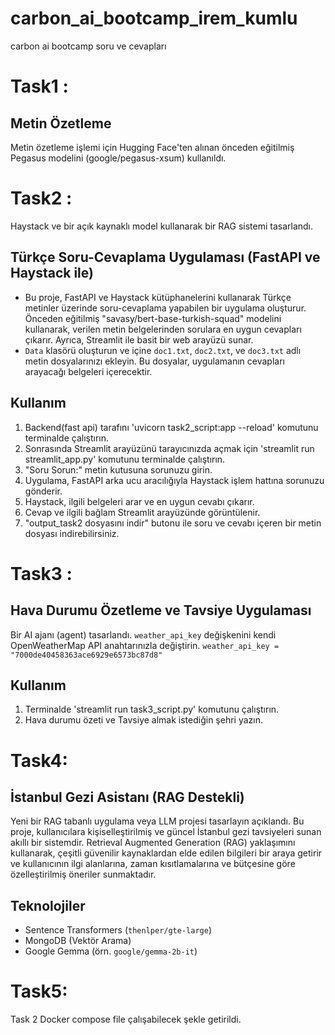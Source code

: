 # carbon_ai_bootcamp_irem_kumlu

carbon ai bootcamp soru ve cevapları

# Task1 :
## Metin Özetleme
Metin özetleme işlemi için Hugging Face'ten alınan önceden eğitilmiş Pegasus modelini (google/pegasus-xsum) kullanıldı.


# Task2 :
Haystack ve bir açık kaynaklı model kullanarak bir RAG sistemi tasarlandı.
## Türkçe Soru-Cevaplama Uygulaması (FastAPI ve Haystack ile)
- Bu proje, FastAPI ve Haystack kütüphanelerini kullanarak Türkçe metinler üzerinde soru-cevaplama yapabilen bir uygulama oluşturur. Önceden eğitilmiş "savasy/bert-base-turkish-squad" modelini kullanarak, verilen metin belgelerinden sorulara en uygun cevapları çıkarır. Ayrıca, Streamlit ile basit bir web arayüzü sunar.
- `Data` klasörü oluşturun ve içine `doc1.txt`, `doc2.txt`, ve `doc3.txt` adlı metin dosyalarınızı ekleyin. Bu dosyalar, uygulamanın cevapları arayacağı belgeleri içerecektir.
## Kullanım
1.  Backend(fast api) tarafını 'uvicorn task2_script:app --reload' komutunu terminalde çalıştırın.
2.  Sonrasında Streamlit arayüzünü tarayıcınızda açmak için 'streamlit run streamlit_app.py' komutunu terminalde çalıştırın.
3.  "Soru Sorun:" metin kutusuna sorunuzu girin.
4.  Uygulama, FastAPI arka ucu aracılığıyla Haystack işlem hattına sorunuzu gönderir.
5.  Haystack, ilgili belgeleri arar ve en uygun cevabı çıkarır.
6.  Cevap ve ilgili bağlam Streamlit arayüzünde görüntülenir.
7.  "output_task2 dosyasını indir" butonu ile soru ve cevabı içeren bir metin dosyası indirebilirsiniz.
  

# Task3 :
## Hava Durumu Özetleme ve Tavsiye Uygulaması 
Bir AI ajanı (agent) tasarlandı.
`weather_api_key` değişkenini kendi OpenWeatherMap API anahtarınızla değiştirin.
`weather_api_key = "7000de40458363ace6929e6573bc87d8"` 
## Kullanım
1. Terminalde 'streamlit run task3_script.py' komutunu çalıştırın.
2. Hava durumu özeti ve Tavsiye almak istediğin şehri yazın.


# Task4:
## İstanbul Gezi Asistanı (RAG Destekli)
Yeni bir RAG tabanlı uygulama veya LLM projesi tasarlayın açıklandı.
Bu proje, kullanıcılara kişiselleştirilmiş ve güncel İstanbul gezi tavsiyeleri sunan akıllı bir sistemdir. Retrieval Augmented Generation (RAG) yaklaşımını kullanarak, çeşitli güvenilir kaynaklardan elde edilen bilgileri bir araya getirir ve kullanıcının ilgi alanlarına, zaman kısıtlamalarına ve bütçesine göre özelleştirilmiş öneriler sunmaktadır.
## Teknolojiler

*   Sentence Transformers (`thenlper/gte-large`)
*   MongoDB (Vektör Arama)
*   Google Gemma (örn. `google/gemma-2b-it`)
  

# Task5:
Task 2 Docker compose file çalışabilecek şekle getirildi.
